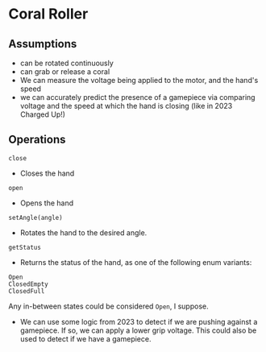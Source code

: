 # Coral Roller

## Assumptions
* can be rotated continuously
* can grab or release a coral
* We can measure the voltage being applied to the motor, and the hand's speed
* we can accurately predict the presence of a gamepiece via comparing voltage
and the speed at which the hand is closing (like in 2023 Charged Up!)

## Operations
`close`
- Closes the hand

`open`
- Opens the hand

`setAngle(angle)`
- Rotates the hand to the desired angle.

`getStatus`
- Returns the status of the hand, as one of the following enum variants:

```
Open
ClosedEmpty
ClosedFull
```

Any in-between states could be considered `Open`, I suppose.

- We can use some logic from 2023 to detect if we are pushing against a gamepiece.
If so, we can apply a lower grip voltage.
This could also be used to detect if we have a gamepiece.

